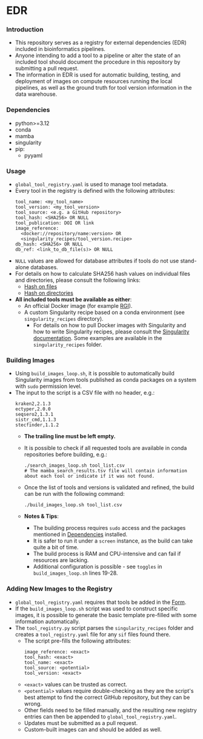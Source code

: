 # EDR

### Introduction
- This repository serves as a registry for external dependencies (EDR) included in bioinformatics pipelines.
- Anyone intending to add a tool to a pipeline or alter the state of an included tool should document the procedure in this repository by submitting a pull request.
- The information in EDR is used for automatic building, testing, and deployment of images on compute resources running the local pipelines, as well as the ground truth for tool version information in the data warehouse.

### Dependencies
- python>=3.12
- conda
- mamba
- singularity
- pip:
  - pyyaml

### Usage
- `global_tool_registry.yaml` is used to manage tool metadata.
- Every tool in the registry is defined with the following attributes:
  ```
  tool_name: <my_tool_name>
  tool_version: <my_tool_version>
  tool_source: <e.g. a GitHub repository>
  tool_hash: <SHA256> OR NULL
  tool_publication: DOI OR link
  image_reference: 
    <docker://repository/name:version> OR
    <singularity_recipes/tool_version.recipe>
  db_hash: <SHA256> OR NULL
  db_ref: <link_to_db_file(s)> OR NULL
  ```
- `NULL` values are allowed for database attributes if tools do not use stand-alone databases.
- For details on how to calculate SHA256 hash values on individual files and directories, please consult the following links:
  - [Hash on files](https://www.baeldung.com/linux/sha-256-from-command-line)
  - [Hash on directories](https://worklifenotes.com/2020/03/05/get-sha256-hash-on-a-directory/)
- **All included tools must be available as either**:
  - An official Docker image (for example [RGI](https://hub.docker.com/r/finlaymaguire/rgi)).
  - A custom Singularity recipe based on a conda environment (see `singularity_recipes` directory).
    - For details on how to pull Docker images with Singularity and how to write Singularity recipes, please consult the [Singularity documentation](https://docs.sylabs.io/guides/3.2/user-guide/index.html). Some examples are available in the `singularity_recipes` folder.

### Building Images
- Using `build_images_loop.sh`, it is possible to automatically build Singularity images from tools published as conda packages on a system with `sudo` permission level.
- The input to the script is a CSV file with no header, e.g.:
  ```
  kraken2,2.1.3
  ectyper,2.0.0
  seqsero2,1.3.1
  sistr_cmd,1.1.3
  stecfinder,1.1.2
  ```
  - **The trailing line must be left empty.**
  - It is possible to check if all requested tools are available in conda repositories before building, e.g.: 
    ```
    ./search_images_loop.sh tool_list.csv
    # The mamba_search_results.tsv file will contain information about each tool or indicate if it was not found.
    ```
  - Once the list of tools and versions is validated and refined, the build can be run with the following command:
    ```
    ./build_images_loop.sh tool_list.csv
    ```

  - **Notes & Tips**:
    - The building process requires `sudo` access and the packages mentioned in [Dependencies](#dependencies) installed.
    - It is safer to run it under a `screen` instance, as the build can take quite a bit of time.
    - The build process is RAM and CPU-intensive and can fail if resources are lacking.
    - Additional configuration is possible - see `toggles` in `build_images_loop.sh` lines 19-28.

### Adding New Images to the Registry
- `global_tool_registry.yaml` requires that tools be added in the [Form](#usage).
- If the `build_images_loop.sh` script was used to construct specific images, it is possible to generate the basic template pre-filled with some information automatically.
- The `tool_registry.py` script parses the `singularity_recipes` folder and creates a `tool_registry.yaml` file for any `sif` files found there.
  - The script pre-fills the following attributes:
    ```
    image_reference: <exact>
    tool_hash: <exact>
    tool_name: <exact>
    tool_source: <potential>
    tool_version: <exact>
    ```
  - `<exact>` values can be trusted as correct.
  - `<potential>` values require double-checking as they are the script's best attempt to find the correct GitHub repository, but they can be wrong.
  - Other fields need to be filled manually, and the resulting new registry entries can then be appended to `global_tool_registry.yaml`.
  - Updates must be submitted as a pull request.
  - Custom-built images can and should be added as well.
